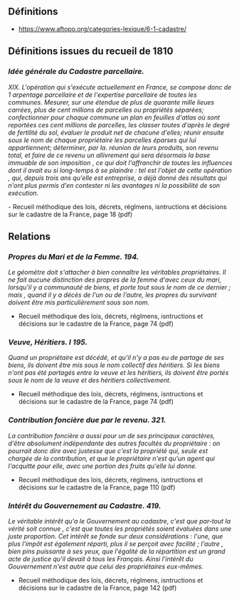 
## Définitions
* https://www.aftopo.org/categories-lexique/6-1-cadastre/

## Définitions issues du recueil de 1810

<i><h3>Idée générale du Cadastre parcellaire. </h3>
<p>XIX. L'opération qui s'exécute actuellement en France, se compose donc de 1 arpentage parcellaire et de l'expertise parcellaire de toutes les communes. Mesurer, sur une étendue de plus de quarante mille lieues carrées, plus de cent millions de parcelles ou propriétés séparées; confectionner pour chaque commune un plan en feuilles d'atlas où sont reportées ces cent millions de parcelles, les classer toutes d'après le degré de fertilité du sol, évaluer le produit net de chacune d'elles; réunir ensuite sous le nom de chaque propriétaire les parcelles éparses qui lui appartiennent; déterminer, par la. réunion de leurs produits, son revenu total, et faire de ce revenu un allivrement qui sera désormais la base immuable de son imposition , ce qui doit l'affranchir de toutes les influences dont il avait eu si long-temps à se plaindre : tel est l'objet de cette opération , qui, depuis trois ans qu'elle est entreprise, a déjà donné des résultats qui n'ont plus permis d'en contester ni les avantages ni la possibilité de son exécution.</p></i>
- Recueil méthodique des lois, décrets, réglmens, isntructions et décisions sur le cadastre de la France, page 18 (pdf)

## Relations

<i><h3>Propres du Mari et de la Femme. 194. </h3>
Le géomètre doit s'attacher à bien connaître les véritables propriétaires. Il ne fait aucune distinction des propres de la femme d'avec ceux du mari, lorsqu'il y a communauté de biens, et porte tout sous le nom de ce dernier ; mais , quand il y a décès de l'un ou de l'autre, les propres du survivant doivent être mis particulièrement sous son nom. </i>
- Recueil méthodique des lois, décrets, réglmens, isntructions et décisions sur le cadastre de la France, page 74 (pdf)

<i><h3>Veuve, Héritiers. I 195. </h3>
Quand un propriétaire est décédé, et qu'il n'y a pas eu de partage de ses biens, ils doivent être mis sous le nom collectif des héritiers. Si les biens n'ont pas été partagés entre la veuve et les héritiers, ils doivent être portés sous le nom de la veuve et des héritiers collectivement.</i>
- Recueil méthodique des lois, décrets, réglmens, isntructions et décisions sur le cadastre de la France, page 74 (pdf)

<i><h3>Contribution foncière due par le revenu. 321. </h3>
La contribution foncière a aussi pour un de ses principaux caractères, d'être absolument indépendante des autres facultés du propriétaire : on pourrait donc dire avec justesse que c'est la propriété qui, seule est chargée de la contribution, et que le propriétaire n'est qu'un agent qui l'acquitte pour elle, avec une portion des fruits qu'elle lui donne.</i>
- Recueil méthodique des lois, décrets, réglmens, isntructions et décisions sur le cadastre de la France, page 110 (pdf)

<i><h3>Intérêt du Gouvernement au Cadastre. 419. </h3>
Le véritable intérêt qu'a le Gouvernement au cadastre, c'est que par-tout la vérité soit connue , c'est que toutes les propriétés soient évaluées dans une juste proportion. Cet intérêt se fonde sur deux considérations : l'une, que plus l'impôt est également réparti, plus il se perçoit avec facilité ; l'autre , bien pins puissante à ses yeux, que l'égalité de la répartition est un grand acte de justice qu'il devait à tous les Français. Ainsi l'intérêt du Gouvernement n'est autre que celui des propriétaires eux-mêmes.</i>
- Recueil méthodique des lois, décrets, réglmens, isntructions et décisions sur le cadastre de la France, page 142 (pdf)
